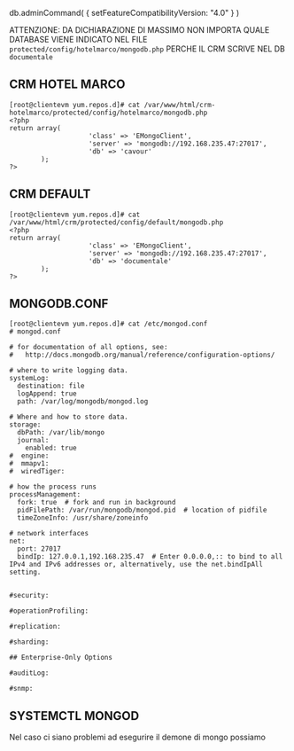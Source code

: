db.adminCommand( { setFeatureCompatibilityVersion: "4.0" } )


ATTENZIONE: DA DICHIARAZIONE DI MASSIMO
NON IMPORTA QUALE DATABASE VIENE INDICATO NEL FILE `protected/config/hotelmarco/mongodb.php` PERCHE IL CRM SCRIVE NEL DB `documentale`




CRM HOTEL MARCO
---------------------------
	[root@clientevm yum.repos.d]# cat /var/www/html/crm-hotelmarco/protected/config/hotelmarco/mongodb.php
	<?php
	return array(
						'class' => 'EMongoClient',
						'server' => 'mongodb://192.168.235.47:27017',
						'db' => 'cavour'
			);
	?>


CRM DEFAULT
---------------------------
	[root@clientevm yum.repos.d]# cat /var/www/html/crm/protected/config/default/mongodb.php
	<?php
	return array(
						'class' => 'EMongoClient',
						'server' => 'mongodb://192.168.235.47:27017',
						'db' => 'documentale'
			);
	?>


MONGODB.CONF
----------------------------
	[root@clientevm yum.repos.d]# cat /etc/mongod.conf
	# mongod.conf

	# for documentation of all options, see:
	#   http://docs.mongodb.org/manual/reference/configuration-options/

	# where to write logging data.
	systemLog:
	  destination: file
	  logAppend: true
	  path: /var/log/mongodb/mongod.log

	# Where and how to store data.
	storage:
	  dbPath: /var/lib/mongo
	  journal:
		enabled: true
	#  engine:
	#  mmapv1:
	#  wiredTiger:

	# how the process runs
	processManagement:
	  fork: true  # fork and run in background
	  pidFilePath: /var/run/mongodb/mongod.pid  # location of pidfile
	  timeZoneInfo: /usr/share/zoneinfo

	# network interfaces
	net:
	  port: 27017
	  bindIp: 127.0.0.1,192.168.235.47  # Enter 0.0.0.0,:: to bind to all IPv4 and IPv6 addresses or, alternatively, use the net.bindIpAll setting.


	#security:

	#operationProfiling:

	#replication:

	#sharding:

	## Enterprise-Only Options

	#auditLog:

	#snmp:



SYSTEMCTL MONGOD 
----------------------------

Nel caso ci siano problemi ad esegurire il demone di mongo possiamo 
